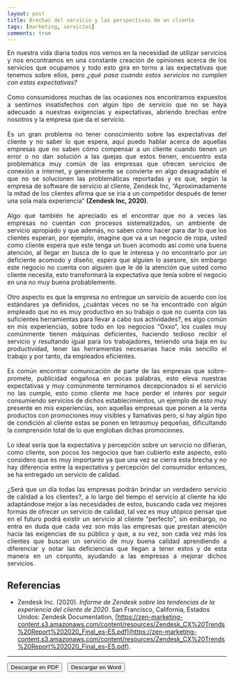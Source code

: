 ```yaml
---
layout: post
title: Brechas del servicio y las perspectivas de un cliente
tags: [marketing, servicios]
comments: true
---
```


<div style="text-align:justify">
En nuestra vida diaria todos nos vemos en la necesidad de utilizar servicios y nos encontramos en una constante creación de opiniones acerca de los servicios que ocupamos y todo esto gira en torno a las expectativas que tenemos sobre ellos, pero <i>¿qué pasa cuando estos servicios no cumplen con estas expectativas?</i><br><br>
Como consumidores muchas de las ocasiones nos encontramos expuestos a sentirnos insatisfechos con algún tipo de servicio que no se haya adecuado a nuestras exigencias y expectativas, abriendo brechas entre nosotros y la empresa que da el servicio.<br><br>
Es un gran problema no tener conocimiento sobre las expectativas del cliente y no saber lo que espera, aquí puedo hablar acerca de aquellas empresas que no saben cómo compensar a un cliente cuando tienen un error o no dan solución a las quejas que estos tienen, encuentro esta problemática muy común de las empresas que ofrecen servicios de conexión a internet, y generalmente se convierte en algo desagradable el que no se solucionen las problemáticas reportadas y es que, según la empresa de software de servicio al cliente, Zendesk Inc, “Aproximadamente la mitad de los clientes afirma que se iría a un competidor después de tener una sola mala experiencia” <b>(Zendesk Inc, 2020)</b>.<br><br>
Algo que también he apreciado es el encontrar que no a veces las empresas no cuentan con procesos sistematizados, un ambiente de servicio apropiado y que además, no saben cómo hacer para dar lo que los clientes esperan, por ejemplo, imagine que va a un negocio de ropa, usted como cliente espera que este tenga un buen acomodo así como una buena atención, al llegar en busca de lo que le interesa y no encontrarlo por un deficiente acomodo y diseño, espera que alguien lo asesore, sin embargo este negocio no cuenta con alguien que le dé la atención que usted como cliente necesita, esto transformará la expectativa que tenía sobre el negocio
en una no muy buena probablemente.<br><br>
Otro aspecto es que la empresa no entregue un servicio de acuerdo con los estándares ya definidos, ¿cuántas veces no se ha encontrado con algún empleado que no es muy productivo en su trabajo o que no cuenta con las suficientes herramientas para llevar a cabo sus actividades?, es algo común en mis experiencias, sobre todo en los negocios “Oxxo”, los cuales muy comúnmente tienen máquinas deficientes, haciendo tedioso recibir el servicio y resultando igual para los trabajadores, teniendo una baja en su productividad, tener las herramientas necesarias hace más sencillo el trabajo y por tanto, da empleados eficientes.<br><br>
Es común encontrar comunicación de parte de las empresas que sobre-promete, publicidad engañosa en pocas palabras, esto eleva nuestras expectativas y muy comúnmente terminamos decepcionados si el servicio no las cumple, esto como cliente me hace perder el interés por seguir consumiendo servicios de dichos establecimientos, un ejemplo de esto muy presente en mis experiencias, son aquellas empresas que ponen a la venta productos con promociones muy visibles y llamativas pero, si hay algún tipo de condición al cliente estas se ponen en letrasmuy pequeñas, dificultando la comprensión total de lo que engloban dichas promociones.<br><br>
Lo ideal sería que la expectativa y percepción sobre un servicio no difieran, como cliente, son pocos los negocios que han cubierto este aspecto, esto considero que es muy importante ya que una vez se cierra esta brecha y no hay diferencia entre la expectativa y percepción del consumidor entonces, se ha entregado un servicio de calidad.<br><br>
¿Será que un día todas las empresas podrán brindar un verdadero servicio de calidad a los clientes?, a lo largo del tiempo el servicio al cliente ha ido adaptándose mejor a las necesidades de estos, buscando cada vez mejores formas de ofrecer un servicio de calidad, tal vez es muy utópico pensar que en el futuro podrá existir un servicio al cliente “perfecto”, sin embargo, no entra en duda que cada vez son más las empresas que prestan atención hacia las exigencias de su público y que, a su vez, son cada vez más los clientes que buscan un servicio de muy buena calidad aprendiendo a diferenciar y notar las deficiencias que llegan a tener estos y de esta manera en un conjunto, ayudando a las empresas a mejorar dichos servicios.
</div>

## Referencias

- Zendesk Inc. (2020). *Informe de Zendesk sobre las tendencias de la experiencia del cliente de 2020*. San Francisco, California, Estados Unidos: Zendesk Documentation, [https://zen-marketing-content.s3.amazonaws.com/content/resources/Zendesk_CX%20Trends%20Report%202020_Final_es-ES.pdf](https://zen-marketing-content.s3.amazonaws.com/content/resources/Zendesk_CX%20Trends%20Report%202020_Final_es-ES.pdf).

--------------------------------------------

<button name="PDF" class="btn-adn"> <a style="text-decoration:none; color: inherit" href="https://katherig.github.io/files/Brechas-del-servicio-y-la-perspectiva-de-un-cliente.pdf">Descargar en PDF</a> </button> &nbsp; <button name="Word" class="btn-adn"> <a style="text-decoration:none; color: inherit" href="https://katherig.github.io/files/Brechas-del-servicio-y-la-perspectiva-de-un-cliente.docx">Descargar en Word</a> </button>



